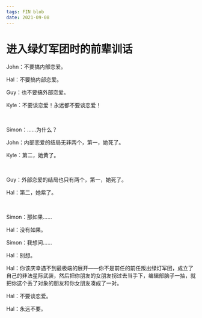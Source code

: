 ```yaml
---
tags: FIN blob
date: 2021-09-08
---
```


# 进入绿灯军团时的前辈训话

John：不要搞内部恋爱。

Hal：不要搞内部恋爱。

Guy：也不要搞外部恋爱。

Kyle：不要谈恋爱！永远都不要谈恋爱！

<br>

Simon：……为什么？

John：内部恋爱的结局无非两个，第一，她死了。

Kyle：第二，她黄了。

<br>

Guy：外部恋爱的结局也只有两个，第一，她死了。

Hal：第二，她紫了。

<br>

Simon：那如果……

Hal：没有如果。

Simon：我想问……

Hal：别想。

Hal：你该庆幸遇不到最极端的展开——你不是前任的前任叛出绿灯军团，成立了自己的非法星际武装，然后把你朋友的女朋友拐过去当手下，编辑部脑子一抽，就把你这个丢了对象的朋友和你女朋友凑成了一对。

Hal：不要谈恋爱。

Hal：永远不要。
